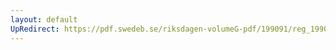 ```yaml
---
layout: default
UpRedirect: https://pdf.swedeb.se/riksdagen-volumeG-pdf/199091/reg_199091/reg_199091_0084.pdf
---
```

